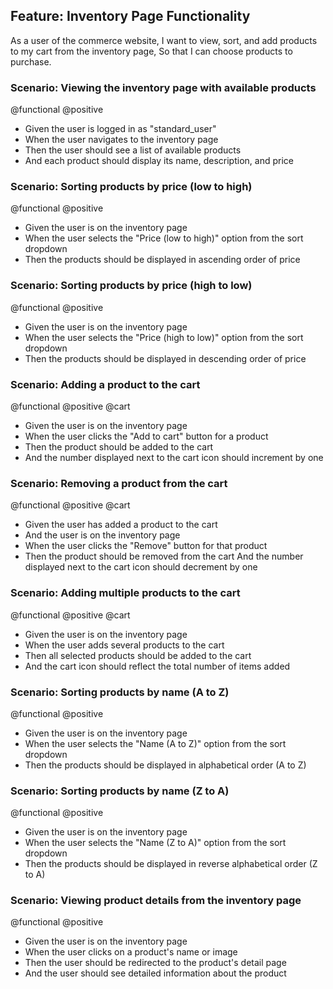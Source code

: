 ## Feature: Inventory Page Functionality

As a user of the commerce website,
I want to view, sort, and add products to my cart from the inventory page,
So that I can choose products to purchase.

### Scenario: Viewing the inventory page with available products
@functional @positive
- Given the user is logged in as "standard_user"
- When the user navigates to the inventory page
- Then the user should see a list of available products
- And each product should display its name, description, and price

### Scenario: Sorting products by price (low to high)
@functional @positive
- Given the user is on the inventory page
- When the user selects the "Price (low to high)" option from the sort dropdown
- Then the products should be displayed in ascending order of price

### Scenario: Sorting products by price (high to low)
@functional @positive
- Given the user is on the inventory page
- When the user selects the "Price (high to low)" option from the sort dropdown
- Then the products should be displayed in descending order of price

### Scenario: Adding a product to the cart
@functional @positive @cart
- Given the user is on the inventory page
- When the user clicks the "Add to cart" button for a product
- Then the product should be added to the cart
- And the number displayed next to the cart icon should increment by one

### Scenario: Removing a product from the cart
@functional @positive @cart
- Given the user has added a product to the cart
- And the user is on the inventory page
- When the user clicks the "Remove" button for that product
- Then the product should be removed from the cart
And the number displayed next to the cart icon should decrement by one

### Scenario: Adding multiple products to the cart
@functional @positive @cart
- Given the user is on the inventory page
- When the user adds several products to the cart
- Then all selected products should be added to the cart
- And the cart icon should reflect the total number of items added

### Scenario: Sorting products by name (A to Z)
@functional @positive
- Given the user is on the inventory page
- When the user selects the "Name (A to Z)" option from the sort dropdown
- Then the products should be displayed in alphabetical order (A to Z)

### Scenario: Sorting products by name (Z to A)
@functional @positive
- Given the user is on the inventory page
- When the user selects the "Name (Z to A)" option from the sort dropdown
- Then the products should be displayed in reverse alphabetical order (Z to A)

### Scenario: Viewing product details from the inventory page
@functional @positive
- Given the user is on the inventory page
- When the user clicks on a product's name or image
- Then the user should be redirected to the product's detail page
- And the user should see detailed information about the product
